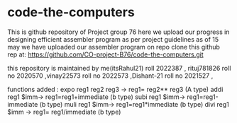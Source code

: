 # code-the-computers
This is github repository of Project group 76 
here we upload our progress in designing efficient assembler program as per project guidelines
as of 15 may we have uploaded our assembler program on repo
clone this github rep at:
https://github.com/CO-project-B76/code-the-computers.git





this repository is maintained by me(itsRahul21)  roll 2022387 ,   rituj781826 roll no 2020570 ,vinay22573 roll no 2022573 
,Dishant-21  roll no 2021527 ,

functions added :
expo reg1 reg2 reg3 -> reg1= reg2** reg3  (A type) 
addi reg1 $imm-> reg1=reg1+immediate  (b type)
subi reg1 $imm-> reg1=reg1-immediate  (b type)
muli reg1 $imm-> reg1=reg1*immediate  (b type)
divi reg1 $imm -> reg1= reg1/immediate  (b type)





